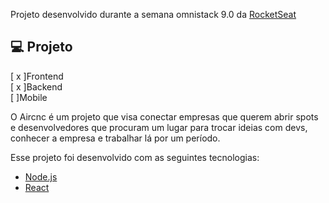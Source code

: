Projeto desenvolvido durante a semana omnistack 9.0 da  <a href="https://rocketseat.com.br">RocketSeat</a>

## 💻 Projeto
[ x ]Frontend <br>
[ x ]Backend <br>
[  ]Mobile

O Aircnc é um projeto que visa conectar empresas que querem abrir spots e desenvolvedores que procuram um lugar para trocar ideias com devs, conhecer a empresa e trabalhar lá por um período.

Esse projeto foi desenvolvido com as seguintes tecnologias:

- [Node.js](https://nodejs.org/en/)
- [React](https://reactjs.org)
